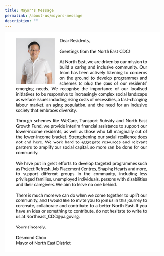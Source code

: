 ```yaml
---
title: Mayor's Message
permalink: /about-us/mayors-message
description: ""
---
```

![](/images/About%20Us/Mayor's%20Message%202.jpg)